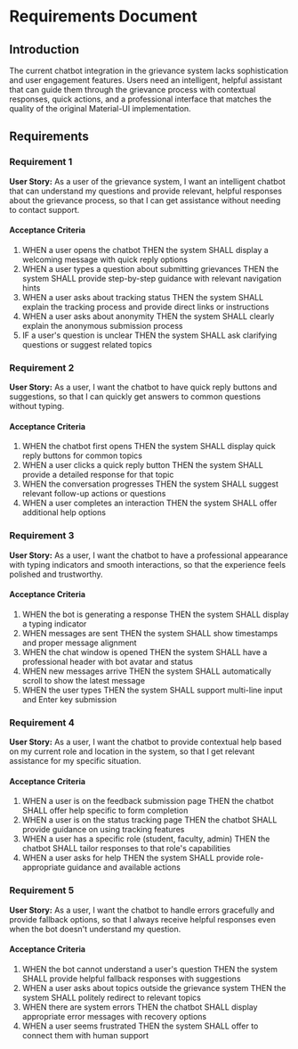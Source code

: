 # Requirements Document

## Introduction

The current chatbot integration in the grievance system lacks sophistication and user engagement features. Users need an intelligent, helpful assistant that can guide them through the grievance process with contextual responses, quick actions, and a professional interface that matches the quality of the original Material-UI implementation.

## Requirements

### Requirement 1

**User Story:** As a user of the grievance system, I want an intelligent chatbot that can understand my questions and provide relevant, helpful responses about the grievance process, so that I can get assistance without needing to contact support.

#### Acceptance Criteria

1. WHEN a user opens the chatbot THEN the system SHALL display a welcoming message with quick reply options
2. WHEN a user types a question about submitting grievances THEN the system SHALL provide step-by-step guidance with relevant navigation hints
3. WHEN a user asks about tracking status THEN the system SHALL explain the tracking process and provide direct links or instructions
4. WHEN a user asks about anonymity THEN the system SHALL clearly explain the anonymous submission process
5. IF a user's question is unclear THEN the system SHALL ask clarifying questions or suggest related topics

### Requirement 2

**User Story:** As a user, I want the chatbot to have quick reply buttons and suggestions, so that I can quickly get answers to common questions without typing.

#### Acceptance Criteria

1. WHEN the chatbot first opens THEN the system SHALL display quick reply buttons for common topics
2. WHEN a user clicks a quick reply button THEN the system SHALL provide a detailed response for that topic
3. WHEN the conversation progresses THEN the system SHALL suggest relevant follow-up actions or questions
4. WHEN a user completes an interaction THEN the system SHALL offer additional help options

### Requirement 3

**User Story:** As a user, I want the chatbot to have a professional appearance with typing indicators and smooth interactions, so that the experience feels polished and trustworthy.

#### Acceptance Criteria

1. WHEN the bot is generating a response THEN the system SHALL display a typing indicator
2. WHEN messages are sent THEN the system SHALL show timestamps and proper message alignment
3. WHEN the chat window is opened THEN the system SHALL have a professional header with bot avatar and status
4. WHEN new messages arrive THEN the system SHALL automatically scroll to show the latest message
5. WHEN the user types THEN the system SHALL support multi-line input and Enter key submission

### Requirement 4

**User Story:** As a user, I want the chatbot to provide contextual help based on my current role and location in the system, so that I get relevant assistance for my specific situation.

#### Acceptance Criteria

1. WHEN a user is on the feedback submission page THEN the chatbot SHALL offer help specific to form completion
2. WHEN a user is on the status tracking page THEN the chatbot SHALL provide guidance on using tracking features
3. WHEN a user has a specific role (student, faculty, admin) THEN the chatbot SHALL tailor responses to that role's capabilities
4. WHEN a user asks for help THEN the system SHALL provide role-appropriate guidance and available actions

### Requirement 5

**User Story:** As a user, I want the chatbot to handle errors gracefully and provide fallback options, so that I always receive helpful responses even when the bot doesn't understand my question.

#### Acceptance Criteria

1. WHEN the bot cannot understand a user's question THEN the system SHALL provide helpful fallback responses with suggestions
2. WHEN a user asks about topics outside the grievance system THEN the system SHALL politely redirect to relevant topics
3. WHEN there are system errors THEN the chatbot SHALL display appropriate error messages with recovery options
4. WHEN a user seems frustrated THEN the system SHALL offer to connect them with human support